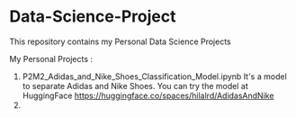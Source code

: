 # Data-Science-Project

This repository contains my Personal Data Science Projects

My Personal Projects :
1.  P2M2_Adidas_and_Nike_Shoes_Classification_Model.ipynb
    It's a model to separate Adidas and Nike Shoes. You can try the model at HuggingFace https://huggingface.co/spaces/hilalrd/AdidasAndNike
3.
